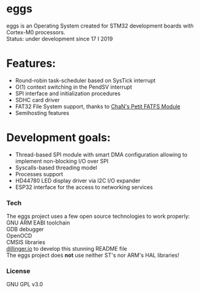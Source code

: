 # eggs  
eggs is an Operating System created for STM32 development boards with Cortex-M0 processors.  
Status: under development since 17 I 2019  

# Features:
  - Round-robin task-scheduler based on SysTick interrupt  
  - O(1) context switching in the PendSV interrupt  
  - SPI interface and initialization procedures  
  - SDHC card driver
  - FAT32 File System support, thanks to [ChaN's Petit FATFS Module](http://elm-chan.org/fsw/ff/00index_p.html)
  - Semihosting features

# Development goals:  
  - Thread-based SPI module with smart DMA configuration allowing to implement non-blocking I/O over SPI
  - Syscalls-based threading model
  - Processes support
  - HD44780 LED display driver via I2C I/O expander  
  - ESP32 interface for the access to networking services  


### Tech
The eggs project uses a few open source technologies to work properly:  
GNU ARM EABI toolchain  
GDB debugger  
OpenOCD  
CMSIS libraries  
[dillinger.io](https://dillinger.io/) to develop this stunning README file  
The eggs project does **not** use neither ST's nor ARM's HAL libraries!  


### License
GNU GPL v3.0  
